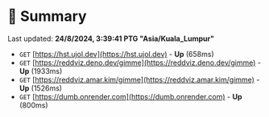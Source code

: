 # 📖 Summary
Last updated: **24/8/2024, 3:39:41 PTG "Asia/Kuala_Lumpur"**

- `GET` [https://hst.ujol.dev](https://hst.ujol.dev) - **Up** (658ms)
- `GET` [https://reddviz.deno.dev/gimme](https://reddviz.deno.dev/gimme) - **Up** (1933ms)
- `GET` [https://reddviz.amar.kim/gimme](https://reddviz.amar.kim/gimme) - **Up** (1526ms)
- `GET` [https://dumb.onrender.com](https://dumb.onrender.com) - **Up** (800ms)
